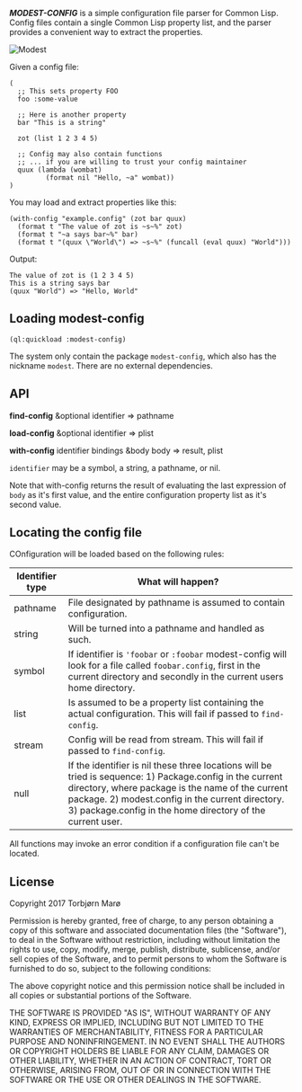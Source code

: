 ***MODEST-CONFIG*** is a simple configuration file parser for Common Lisp. Config files contain a single Common Lisp property list, and the parser provides a convenient way to extract the properties.

![Modest](https://media.giphy.com/media/l0HlvLn1tHxNNZQuA/giphy.gif)

Given a config file:

```
(
  ;; This sets property FOO
  foo :some-value

  ;; Here is another property
  bar "This is a string"

  zot (list 1 2 3 4 5)

  ;; Config may also contain functions
  ;; ... if you are willing to trust your config maintainer
  quux (lambda (wombat)
         (format nil "Hello, ~a" wombat))
)
```

You may load and extract properties like this:

```
(with-config "example.config" (zot bar quux)
  (format t "The value of zot is ~s~%" zot)
  (format t "~a says bar~%" bar)
  (format t "(quux \"World\") => ~s~%" (funcall (eval quux) "World")))
```

Output:

```
The value of zot is (1 2 3 4 5)
This is a string says bar
(quux "World") => "Hello, World"
```

## Loading modest-config

```
(ql:quickload :modest-config)
```

The system only contain the package `modest-config`, which also has the nickname `modest`. There are no external dependencies.

## API

**find-config** &optional identifier => pathname

**load-config** &optional identifier => plist

**with-config** identifier bindings &body body => result, plist

`identifier` may be a symbol, a string, a pathname, or nil.

Note that with-config returns the result of evaluating the last expression of `body` as it's first value, and the entire configuration property list as it's second value.

## Locating the config file

COnfiguration will be loaded based on the following rules:

| Identifier type       | What will happen?                                                                                                                                                                                                                                                               |
|-----------------------|---------------------------------------------------------------------------------------------------------------------------------------------------------------------------------------------------------------------------------------------------------------------------------|
| pathname              | File designated by pathname is assumed to contain configuration.                                                                                                                                                                                                                |
| string                | Will be turned into a pathname and handled as such.                                                                                                                                                                                                                             |
| symbol                | If identifier is `'foobar` or `:foobar` modest-config will look for a file called `foobar.config`, first in the current directory and secondly in the current users home directory.                                                                                                          |
| list                  | Is assumed to be a property list containing the actual configuration. This will fail if passed to `find-config`.                                                                                                                                                                |
| stream                | Config will be read from stream. This will fail if passed to `find-config`.                                                                                                                                                                                                     |
| null                  | If the identifier is nil these three locations will be tried is sequence: 1) Package.config in the current directory, where package is the name of the current package. 2) modest.config in the current directory. 3) package.config in the home directory of the current user. |

All functions may invoke an error condition if a configuration file can't be located.

## License

Copyright 2017 Torbjørn Marø

Permission is hereby granted, free of charge, to any person obtaining a copy of this software and associated documentation files (the "Software"), to deal in the Software without restriction, including without limitation the rights to use, copy, modify, merge, publish, distribute, sublicense, and/or sell copies of the Software, and to permit persons to whom the Software is furnished to do so, subject to the following conditions:

The above copyright notice and this permission notice shall be included in all copies or substantial portions of the Software.

THE SOFTWARE IS PROVIDED "AS IS", WITHOUT WARRANTY OF ANY KIND, EXPRESS OR IMPLIED, INCLUDING BUT NOT LIMITED TO THE WARRANTIES OF MERCHANTABILITY, FITNESS FOR A PARTICULAR PURPOSE AND NONINFRINGEMENT. IN NO EVENT SHALL THE AUTHORS OR COPYRIGHT HOLDERS BE LIABLE FOR ANY CLAIM, DAMAGES OR OTHER LIABILITY, WHETHER IN AN ACTION OF CONTRACT, TORT OR OTHERWISE, ARISING FROM, OUT OF OR IN CONNECTION WITH THE SOFTWARE OR THE USE OR OTHER DEALINGS IN THE SOFTWARE.